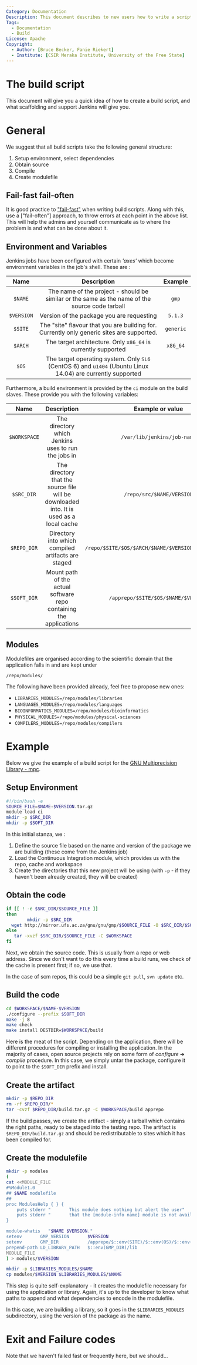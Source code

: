 ```yaml
---
Category: Documentation
Description: This document describes to new users how to write a script that will execute the build phase of their project or application, in the Jenkins instance at http://ci.sagrid.ac.za:8080
Tags:
  - Documentation
  - Build
License: Apache
Copyright:
  - Author: [Bruce Becker, Fanie Riekert]
  - Institute: [CSIR Meraka Institute, University of the Free State]
---
```


# The build script

This document will give you a quick idea of how to create a build script, and what scaffolding and support Jenkins will give you.

# General

We suggest that all build scripts take the following general structure:

  1. Setup environment, select dependencies
  2. Obtain source
  3. Compile
  4. Create modulefile

## Fail-fast fail-often

It is good practice to ["fail-fast"](http://en.wikipedia.org/wiki/Fail-fast) when writing build scripts. Along with this, use a ["fail-often"] approach, to throw errors at each point in the above list. This will help the admins and yourself communicate as to where the problem is and what can be done about it.

## Environment and Variables

Jenkins jobs have been configured with certain *'axes'* which become environment variables in the job's shell.
These are :

| Name | Description | Example |
|:----:|:-----------:|:-------:|
| `$NAME` | The name of the project - should be similar or the same as the name of the source code tarball | `gmp` |
| `$VERSION` | Version of the package you are requesting | `5.1.3` |
| `$SITE` | The "site" flavour that you are building for. Currently only generic sites are supported. | `generic` |
| `$ARCH` | The target architecture. Only `x86_64` is currently supported | `x86_64` |
| `$OS` | The target operating system. Only `SL6` (CentOS 6) and `u1404` (Ubuntu Linux 14.04) are currently supported |

Furthermore, a build environment is provided by the `ci` module on the build slaves. These provide you with the following variables:

| Name | Description | Example or value |
|:----:|:-----------:|:-------:|
| `$WORKSPACE` | The directory which Jenkins uses to run the jobs in | `/var/lib/jenkins/job-name`
| `$SRC_DIR` | The directory that the source file will be downloaded into. It is used as a local cache | `/repo/src/$NAME/VERSION` |
| `$REPO_DIR` | Directory into which compiled artifacts are staged | `/repo/$SITE/$OS/$ARCH/$NAME/$VERSION/build.tar.gz` |
| `$SOFT_DIR` | Mount path of the actual software repo containing the applications | `/apprepo/$SITE/$OS/$NAME/$VERSION` |

## Modules

Modulefiles are organised according to the scientific domain that the application falls in and are kept under
```
/repo/modules/
```
The following have been provided already, feel free to propose new ones:

  * `LIBRARIES_MODULES=/repo/modules/libraries`
  * `LANGUAGES_MODULES=/repo/modules/languages`
  * `BIOINFORMATICS_MODULES=/repo/modules/bioinformatics`
  * `PHYSICAL_MODULES=/repo/modules/physical-sciences`
  * `COMPILERS_MODULES=/repo/modules/compilers`


# Example
Below we give the example of a build script for the [GNU Multiprecision Library - mpc](http://www.multiprecision.org/).

## Setup Environment

```bash
#!/bin/bash -e
SOURCE_FILE=$NAME-$VERSION.tar.gz
module load ci
mkdir -p $SRC_DIR
mkdir -p $SOFT_DIR
```

In this initial stanza, we :

  1. Define the source file based on the name and version of the package we are building (these come from the Jenkins job)
  2. Load the Continuous Integration module, which provides us with the repo, cache and workspace
  3. Create the directories that this new project will be using (with `-p` - if they haven't been already created, they will be created)

## Obtain the code

```bash
if [[ ! -e $SRC_DIR/$SOURCE_FILE ]]
then
        mkdir -p $SRC_DIR
  wget http://mirror.ufs.ac.za/gnu/gnu/gmp/$SOURCE_FILE -O $SRC_DIR/$SOURCE_FILE
else
   tar -xvzf $SRC_DIR/$SOURCE_FILE -C $WORKSPACE
fi
```
Next, we obtain the source code. This is  usually from a repo or web address. Since we don't want to do this every time a build runs, we check of the cache is present first; if so, we use that.

In the case of scm repos, this could be a simple `git pull`, `svn update` etc.

## Build the code

```bash
cd $WORKSPACE/$NAME-$VERSION
./configure --prefix $SOFT_DIR
make -j 8
make check
make install DESTDIR=$WORKSPACE/build
```

Here is the meat of the script. Depending on the application, there will be different procedures for compiling or installing the application. In the majority of cases, open source projects rely on some form of *configure* &#10140; *compile* procedure.  <!-- define what build systems are available - cmake, make etc --> In this case, we simply untar the package, configure it to point to the `$SOFT_DIR` prefix and install.

## Create the artifact

```bash
mkdir -p $REPO_DIR
rm -rf $REPO_DIR/*
tar -cvzf $REPO_DIR/build.tar.gz -C $WORKSPACE/build apprepo
```
If the build passes, we create the artifact - simply a tarball which contains the right paths, ready to be staged into the testing repo. The artifact is `$REPO_DIR/build.tar.gz` and should be redistributable to sites which it has been compiled for.

## Create the modulefile

```bash
mkdir -p modules
(
cat <<MODULE_FILE
#%Module1.0
## $NAME modulefile
##
proc ModulesHelp { } {
    puts stderr "       This module does nothing but alert the user"
    puts stderr "       that the [module-info name] module is not available"
}

module-whatis   "$NAME $VERSION."
setenv       GMP_VERSION       $VERSION
setenv       GMP_DIR           /apprepo/$::env(SITE)/$::env(OS)/$::env(ARCH)/$NAME/$VERSION
prepend-path LD_LIBRARY_PATH   $::env(GMP_DIR)/lib
MODULE_FILE
) > modules/$VERSION

mkdir -p $LIBRARIES_MODULES/$NAME
cp modules/$VERSION $LIBRARIES_MODULES/$NAME
```
This step is quite self-explanatory - it creates the modulefile necessary for using the application or library. Again, it's up to the developer to know what paths to append and what dependencies to encode in the modulefile.

In this case, we are building a library, so it goes in the `$LIBRARIES_MODULES` subdirectory, using the version of the package as the name.

# Exit and Failure codes

Note that we haven't failed fast or frequently here, but we should... <!-- todo -->
